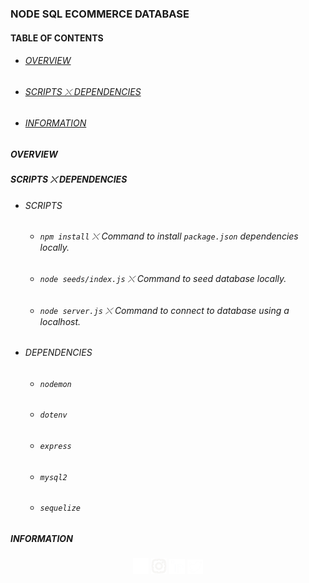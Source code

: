 ### NODE SQL ECOMMERCE DATABASE

#### TABLE OF CONTENTS
* ###### [OVERVIEW](#overview)
* ###### [SCRIPTS ⤬ DEPENDENCIES](#scripts-⤬-dependencies)
* ###### [INFORMATION](#information)

##### OVERVIEW
##### SCRIPTS ⤬ DEPENDENCIES
* ###### SCRIPTS
    * ###### `npm install` ⤬ Command to install `package.json` dependencies locally.
    * ###### `node seeds/index.js` ⤬ Command to seed database locally.
    * ###### `node server.js` ⤬ Command to connect to database using a localhost.
* ###### DEPENDENCIES
    * ###### `nodemon`
    * ###### `dotenv`
    * ###### `express`
    * ###### `mysql2`
    * ###### `sequelize`
##### INFORMATION
<p align="center"><a href="https://www.facebook.com/jarrete.y.barnett/" rel="noreferrer"><img alt="alt_text" width="25px" src="assets/img/facebook.png" /></a>   <a href="https://www.instagram.com/jarrete.io/" rel="noreferrer"><img alt="alt_text" width="25px" src="assets/img/instagram.jpg" /></a>   <a href="https://www.linkedin.com/in/jarretebarnett" rel="noreferrer"><img alt="alt_text" width="25px" src="assets/img/linkedin.png" /></a>   <a href="https://www.twitter.com/jarretedotio" rel="noreferrer"><img alt="alt_text" width="25px" src="assets/img/twitter.png" /></a></p>